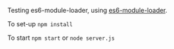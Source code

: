 Testing es6-module-loader, using [es6-module-loader](https://github.com/ModuleLoader/es6-module-loader).

To set-up `npm install`

To start `npm start` or `node server.js`
